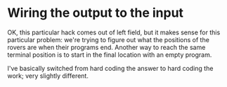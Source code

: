 # Wiring the output to the input

OK, this particular hack comes out of left field, but it makes
sense for this particular problem: we're trying to figure out
what the positions of the rovers are when their programs end.
Another way to reach the same terminal position is to start
in the final location with an empty program.

I've basically switched from hard coding the answer to hard
coding the work; very slightly different.